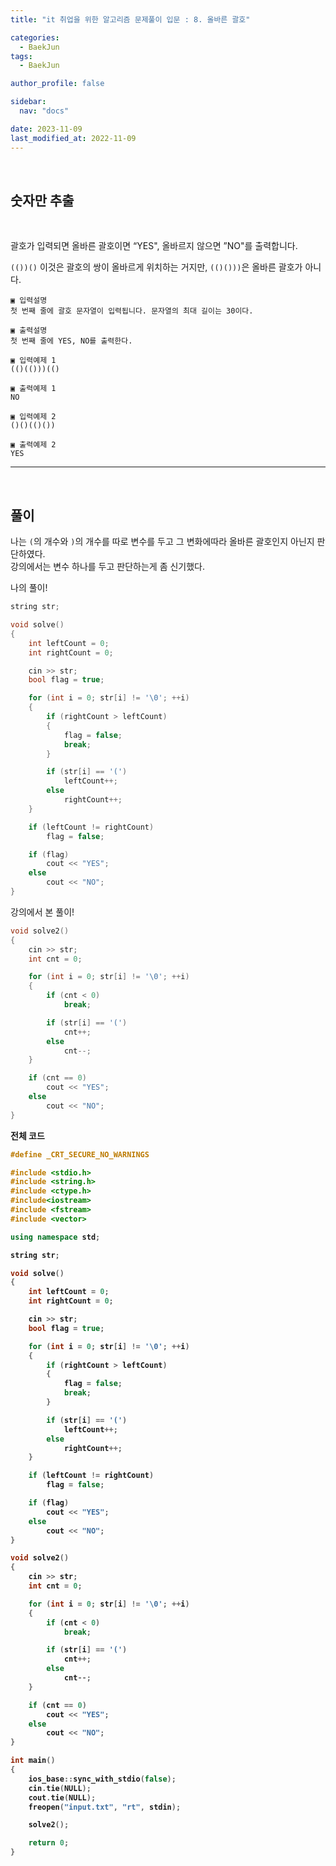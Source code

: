 ```yaml
---
title: "it 취업을 위한 알고리즘 문제풀이 입문 : 8. 올바른 괄호"

categories:
  - BaekJun
tags:
  - BaekJun

author_profile: false

sidebar:
  nav: "docs"

date: 2023-11-09
last_modified_at: 2022-11-09
---
```


<br>

## 숫자만 추출

<br>

괄호가 입력되면 올바른 괄호이면 “YES", 올바르지 않으면 ”NO"를 출력합니다.  

`(())()` 이것은 괄호의 쌍이 올바르게 위치하는 거지만, `(()()))`은 올바른 괄호가 아니다.

```
▣ 입력설명
첫 번째 줄에 괄호 문자열이 입력됩니다. 문자열의 최대 길이는 30이다. 

▣ 출력설명
첫 번째 줄에 YES, NO를 출력한다.

▣ 입력예제 1 
(()(()))(()

▣ 출력예제 1
NO

▣ 입력예제 2 
()()(()())

▣ 출력예제 2
YES
```

---

<br>

## 풀이  

나는 `(`의 개수와 `)`의 개수를 따로 변수를 두고 그 변화에따라 올바른 괄호인지 아닌지 판단하였다.  
강의에서는 변수 하나를 두고 판단하는게 좀 신기했다.  

나의 풀이!
```cpp
string str;

void solve()
{
	int leftCount = 0;
	int rightCount = 0;

	cin >> str;
	bool flag = true;

	for (int i = 0; str[i] != '\0'; ++i)
	{
		if (rightCount > leftCount)
		{
			flag = false;
			break;
		}

		if (str[i] == '(')
			leftCount++;
		else
			rightCount++;
	}

	if (leftCount != rightCount)
		flag = false;

	if (flag)
		cout << "YES";
	else
		cout << "NO";
}
```

강의에서 본 풀이!
```cpp
void solve2()
{
	cin >> str;
	int cnt = 0;

	for (int i = 0; str[i] != '\0'; ++i)
	{
		if (cnt < 0)
			break;

		if (str[i] == '(')
			cnt++;
		else
			cnt--;
	}

	if (cnt == 0)
		cout << "YES";
	else
		cout << "NO";
}
```

<b>전체 코드

```cpp
#define _CRT_SECURE_NO_WARNINGS

#include <stdio.h>
#include <string.h>
#include <ctype.h>
#include<iostream>
#include <fstream>
#include <vector>

using namespace std;

string str;

void solve()
{
	int leftCount = 0;
	int rightCount = 0;

	cin >> str;
	bool flag = true;

	for (int i = 0; str[i] != '\0'; ++i)
	{
		if (rightCount > leftCount)
		{
			flag = false;
			break;
		}

		if (str[i] == '(')
			leftCount++;
		else
			rightCount++;
	}

	if (leftCount != rightCount)
		flag = false;

	if (flag)
		cout << "YES";
	else
		cout << "NO";
}

void solve2()
{
	cin >> str;
	int cnt = 0;

	for (int i = 0; str[i] != '\0'; ++i)
	{
		if (cnt < 0)
			break;

		if (str[i] == '(')
			cnt++;
		else
			cnt--;
	}

	if (cnt == 0)
		cout << "YES";
	else
		cout << "NO";
}

int main() 
{
	ios_base::sync_with_stdio(false);
	cin.tie(NULL);
	cout.tie(NULL);
	freopen("input.txt", "rt", stdin);

	solve2();

	return 0;
}
```
